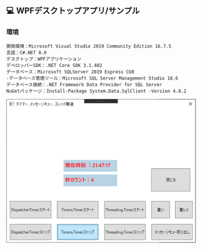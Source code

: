 ﻿## :computer: WPFデスクトップアプリ/サンプル  

### 環境

```
開発環境：Microsoft Visual Studio 2019 Community Edition 16.7.5  
言語：C#.NET 8.0  
デスクトップ：WPFアプリケーション
デベロッパーSDK：.NET Core SDK 3.1.402  
データベース：Microsoft SQLServer 2019 Express CU8  
-データベース管理ツール：Microsoft SQL Server Management Studio 18.6  
データベース接続：.NET Framework Data Provider for SQL Server  
NuGetパッケージ：Install-Package System.Data.SqlClient -Version 4.8.2  
```

![Img](ReadmeImg.png)  